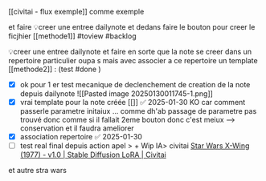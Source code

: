 [[civitai - flux exemple]] comme exemple

et faire 
💡creer une entree dailynote et dedans faire le bouton pour creer le ficjhier [[methode1]] #toview #backlog

💡creer une entree dailynote et faire en sorte que la note se creer dans un repertoire particulier oupa s mais avec associer a ce repertoire un template [[methode2]] : (test #done ) 


- [x] ok pour 1 er test mecanique de declenchement de creation de la note depuis dailynote
      ![[Pasted image 20250130011745-1.png]]
- [x] vrai template pour la note créée [[]] ✅ 2025-01-30
      KO car comment passerle parametre initaiux ... comme dh'ab passage de parametre pas trouvé
      donc comme si il fallait 2eme bouton donc c'est meiux 
      --> conservation et il faudra ameliorer 
- [x] association repertoire ✅ 2025-01-30
- [ ] test real final depuis action apel > + Wip IA> civitai 
[Star Wars X-Wing (1977) - v1.0 | Stable Diffusion LoRA | Civitai](https://civitai.com/models/87231/star-wars-x-wing-1977)

et autre stra wars 